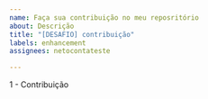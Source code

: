 ```yaml
---
name: Faça sua contribuição no meu reposritório
about: Descrição
title: "[DESAFIO] contribuição"
labels: enhancement
assignees: netocontateste

---
```


1 - Contribuição
